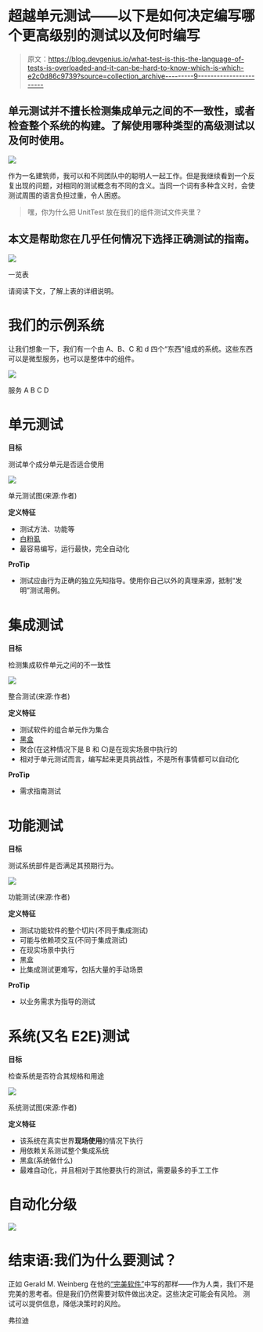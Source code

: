 # 超越单元测试——以下是如何决定编写哪个更高级别的测试以及何时编写

> 原文：<https://blog.devgenius.io/what-test-is-this-the-language-of-tests-is-overloaded-and-it-can-be-hard-to-know-which-is-which-e2c0d86c9739?source=collection_archive---------9----------------------->

## 单元测试并不擅长检测集成单元之间的不一致性，或者检查整个系统的构建。了解使用哪种类型的高级测试以及何时使用。

![](img/f82c144e0e3f9e1c1ab38ce4a568d6fc.png)

作为一名建筑师，我可以和不同团队中的聪明人一起工作。但是我继续看到一个反复出现的问题，对相同的测试概念有不同的含义。当同一个词有多种含义时，会使测试周围的语言负担过重，令人困惑。

> 嘿，你为什么把 UnitTest 放在我们的组件测试文件夹里？

## 本文是帮助您在几乎任何情况下选择正确测试的指南。

![](img/233ebc29d02a3230df0a47135af83ff2.png)

一览表

请阅读下文，了解上表的详细说明。

# 我们的示例系统

让我们想象一下，我们有一个由 A、B、C 和 d 四个“东西”组成的系统。这些东西可以是微型服务，也可以是整体中的组件。

![](img/78196f243cccdcd2ab00eee0a5965f22.png)

服务 A B C D

# 单元测试

**目标**

测试单个成分单元是否适合使用

![](img/92b50b7a4adb2c8f4516671052b0d463.png)

单元测试图(来源:作者)

**定义特征**

*   测试方法、功能等
*   [白粉虱](https://en.wikipedia.org/wiki/White-box_testing)
*   最容易编写，运行最快，完全自动化

**ProTip**

*   测试应由行为正确的独立先知指导。使用你自己以外的真理来源，抵制“发明”测试用例。

# 集成测试

**目标**

检测集成软件单元之间的不一致性

![](img/669109b570f57022c5d954cd7ad33ffd.png)

整合测试(来源:作者)

**定义特征**

*   测试软件的组合单元作为集合
*   [黑盒](https://en.wikipedia.org/wiki/Black-box_testing)
*   聚合(在这种情况下是 B 和 C)是在现实场景中执行的
*   相对于单元测试而言，编写起来更具挑战性，不是所有事情都可以自动化

**ProTip**

*   需求指南测试

# 功能测试

**目标**

测试系统部件是否满足其预期行为。

![](img/33e39511da7e020eb0e37d5509b4cf3f.png)

功能测试(来源:作者)

**定义特征**

*   测试功能软件的整个切片(不同于集成测试)
*   可能与依赖项交互(不同于集成测试)
*   在现实场景中执行
*   黑盒
*   比集成测试更难写，包括大量的手动场景

**ProTip**

*   以业务需求为指导的测试

# **系统(又名 E2E)测试**

**目标**

检查系统是否符合其规格和用途

![](img/0a55edbcb024951602d111c4fd2aeae0.png)

系统测试图(来源:作者)

**定义特征**

*   该系统在真实世界**现场使用**的情况下执行
*   用依赖关系测试整个集成系统
*   黑盒(系统做什么)
*   最难自动化，并且相对于其他要执行的测试，需要最多的手工工作

# 自动化分级

![](img/3a684a39f7bf7b300f114328fb8a9c14.png)

# 结束语:我们为什么要测试？

正如 Gerald M. Weinberg 在他的[“完美软件”](https://www.amazon.com/Perfect-Software-Other-Illusions-Testing/dp/0932633692)中写的那样——作为人类，我们不是完美的思考者。但是我们仍然需要对软件做出决定。这些决定可能会有风险。
测试可以提供信息，降低决策时的风险。

弗拉迪